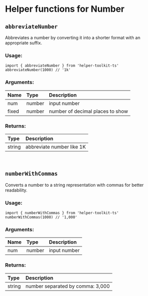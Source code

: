 # Helper functions for Number

## `abbreviateNumber`
Abbreviates a number by converting it into a shorter format with an appropriate suffix.

### Usage:

```
import { abbreviateNumber } from 'helper-toolkit-ts'
abbreviateNumber(1000) // '1k'
```

### Arguments: 

|Name | Type | Description |
|:--  |:--   | :--         |
| num | number | input number |
| fixed | number | number of decimal places to show |

### Returns:

| Type | Description |
|:--   | :--         |
| string | abbreviate number like 1K  |

<br/>

## `numberWithCommas`
Converts a number to a string representation with commas for better readability.

### Usage:

```
import { numberWithCommas } from 'helper-toolkit-ts'
numberWithCommas(1000) // '1,000'
```

### Arguments: 

|Name | Type | Description |
|:--  |:--   | :--         |
| num | number | input number |

### Returns:

| Type | Description |
|:--   | :--         |
| string | number separated by comma: 3,000 |

<br/>